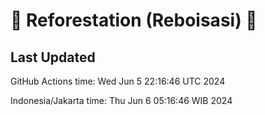 
# 🌳 Reforestation (Reboisasi) 🌲

## Last Updated

GitHub Actions time: Wed Jun  5 22:16:46 UTC 2024

Indonesia/Jakarta time: Thu Jun  6 05:16:46 WIB 2024

